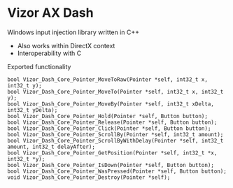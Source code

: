 # Vizor AX Dash
Windows input injection library written in C++

- Also works within DirectX context
- Interoperability with C

Exported functionality
```
bool Vizor_Dash_Core_Pointer_MoveToRaw(Pointer *self, int32_t x, int32_t y);
bool Vizor_Dash_Core_Pointer_MoveTo(Pointer *self, int32_t x, int32_t y);
bool Vizor_Dash_Core_Pointer_MoveBy(Pointer *self, int32_t xDelta, int32_t yDelta);
bool Vizor_Dash_Core_Pointer_Hold(Pointer *self, Button button);
bool Vizor_Dash_Core_Pointer_Release(Pointer *self, Button button);
bool Vizor_Dash_Core_Pointer_Click(Pointer *self, Button button);
bool Vizor_Dash_Core_Pointer_ScrollBy(Pointer *self, int32_t amount);
bool Vizor_Dash_Core_Pointer_ScrollByWithDelay(Pointer *self, int32_t amount, int32_t delayAfter);
bool Vizor_Dash_Core_Pointer_GetPosition(Pointer *self, int32_t *x, int32_t *y);
bool Vizor_Dash_Core_Pointer_IsDown(Pointer *self, Button button);
bool Vizor_Dash_Core_Pointer_WasPressed(Pointer *self, Button button);
void Vizor_Dash_Core_Pointer_Destroy(Pointer *self);
```
